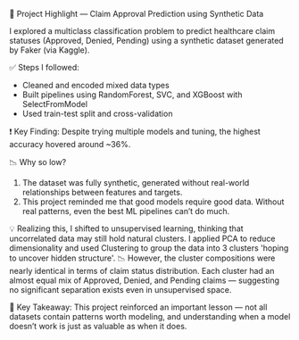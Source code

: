 🚧 Project Highlight — Claim Approval Prediction using Synthetic Data

I explored a multiclass classification problem to predict healthcare claim statuses (Approved, Denied, Pending) using a synthetic dataset generated by Faker (via Kaggle).

✅ Steps I followed:
- Cleaned and encoded mixed data types
- Built pipelines using RandomForest, SVC, and XGBoost with SelectFromModel
- Used train-test split and cross-validation

❗ Key Finding:
 Despite trying multiple models and tuning, the highest accuracy hovered around ~36%.

📉 Why so low?
1) The dataset was fully synthetic, generated without real-world relationships between features and targets.
2) This project reminded me that good models require good data. Without real patterns, even the best ML pipelines can’t do much.

💡 Realizing this, I shifted to unsupervised learning, thinking that uncorrelated data may still hold natural clusters. I applied PCA to reduce dimensionality and used Clustering to group the data into 3 clusters 'hoping to uncover hidden structure'.
📉 However, the cluster compositions were nearly identical in terms of claim status distribution. Each cluster had an almost equal mix of Approved, Denied, and Pending claims — suggesting no significant separation exists even in unsupervised space.

🔎 Key Takeaway:
 This project reinforced an important lesson — not all datasets contain patterns worth modeling, and understanding when a model doesn’t work is just as valuable as when it does.
